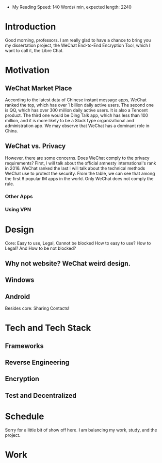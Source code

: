 - My Reading Speed: 140 Words/ min, expected length: 2240
# Introduction
Good morning, professors. I am really glad to have a chance to bring you my dissertation project, the WeChat End-to-End Encryption Tool, which I want to call it, the Libre Chat. 
# Motivation
## WeChat Market Place
According to the latest data of Chinese instant message apps, WeChat ranked the top, which has over 1 billion daily active users. The second one is QQ, which has over 300 million daily active users. It is also a Tencent product. The third one would be Ding Talk app, which has less than 100 million, and it is more likely to be a Slack type organizational and administration app. We may observe that WeChat has a dominant role in China. 
## WeChat vs. Privacy
However, there are some concerns. Does WeChat comply to the privacy requirements? 
First, I will talk about the official amnesty international's rank in 2016. WeChat ranked the last I will talk about the technical methods WeChat use to protect the security. From the table, we can see that among the first 6 popular IM apps in the world. Only WeChat does not comply the rule. 
### Other Apps
### Using VPN

# Design

Core: Easy to use, Legal, Cannot be blocked
How to easy to use? How to Legal? And How to be not blocked?
## Why not website? WeChat weird design. 
## Windows
## Android
Besides core: Sharing Contacts! 
# Tech and Tech Stack

## Frameworks
## Reverse Engineering
## Encryption
## Test and Decentralized


# Schedule 
Sorry for a little bit of show off here. I am balancing my work, study, and the project. 

# Work